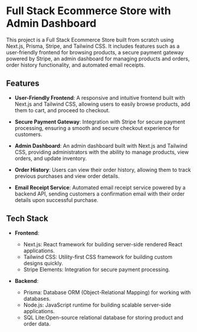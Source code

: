 # Full Stack Ecommerce Store with Admin Dashboard

This project is a Full Stack Ecommerce Store built from scratch using Next.js, Prisma, Stripe, and Tailwind CSS. It includes features such as a user-friendly frontend for browsing products, a secure payment gateway powered by Stripe, an admin dashboard for managing products and orders, order history functionality, and automated email receipts.

## Features

- **User-Friendly Frontend**: A responsive and intuitive frontend built with Next.js and Tailwind CSS, allowing users to easily browse products, add them to cart, and proceed to checkout.

- **Secure Payment Gateway**: Integration with Stripe for secure payment processing, ensuring a smooth and secure checkout experience for customers.

- **Admin Dashboard**: An admin dashboard built with Next.js and Tailwind CSS, providing administrators with the ability to manage products, view orders, and update inventory.

- **Order History**: Users can view their order history, allowing them to track previous purchases and view order details.

- **Email Receipt Service**: Automated email receipt service powered by a backend API, sending customers a confirmation email with their order details upon successful purchase.

## Tech Stack

- **Frontend**:

  - Next.js: React framework for building server-side rendered React applications.
  - Tailwind CSS: Utility-first CSS framework for building custom designs quickly.
  - Stripe Elements: Integration for secure payment processing.

- **Backend**:

  - Prisma: Database ORM (Object-Relational Mapping) for working with databases.
  - Node.js: JavaScript runtime for building scalable server-side applications.
  - SQL Lite:Open-source relational database for storing product and order data.
